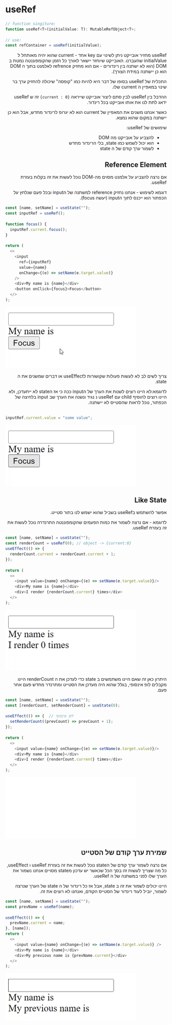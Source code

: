 # useRef

<div dir="rtl">

<div dir="ltr">

```js
// function singiture:
function useRef<T>(initialValue: T): MutableRefObject<T>;

// use:
const refContainer = useRef(initialValue);
```

</div>
useRef מחזיר אובייקט ניתן לשינוי עם key אחד - current שהוא יהיה מאותחל ל initialValue שהעברנו. האובייקט שיוחזר יישאר לאורך כל הזמן שהקומפוננטה נמטת ב DOM (הוא לא ישתנה בין רינדורים - אם הוא מחזיק refrence לאלמנט בתוך ה DOM הוא כן יישתנה במידת הצורך).

התכלית של useRef בסופו של דבר היא להיות כמו "קופסה" שיכולה להחזיק ערך בר שינוי במאפיין ה current שלו.

ההדבל בין useRef לבין סתם ליצור אובייקט שייראה `{current : 0}` זה ש useRef ידאג לתת לנו את אותו אובייקט בכל רינדור.

כאשר אנחנו משנים את המאפיין של current הוא לא יגרופ לרינדור מחדש, אבל הוא כן יישתנה במקום שהוא נמצא.

שימושים של useRef:

* להצביע על אובייקט מה DOM
* הוא יכול לשמש כמו state, בלי הרינדור מחדש
* לשמור ערך קודם של ה state

## Reference Element

אם נרצה להצביע על אלמנט מסוים מה-DOM נוכל לעשות את זה בקלות בעזרת useRef.

דוגמא לשימוש - אנחנו נחזיק reference למשתנה של הinput ובכל פעם שנלחץ על הכפתור הוא ייכנס לתוך הinput (יעשה focus).
<div dir="ltr">

```js
const [name, setName] = useState("");
const inputRef = useRef();

function focus() {
  inputRef.current.focus();
}

return (
  <>
    <input
      ref={inputRef}
      value={name}
      onChange={(e) => setName(e.target.value)}
    />
    <div>My name is {name}</div>
    <button onClick={focus}>Focus</button>
  </>
);
```

![focus](./imgs/focus.gif)
</div>

צריך לשים לב לא לעשות פעולות שקושורות לuseEffect או דברים שמשנים את ה state.

לדוגמא:לא היינו רוצים לשנות את הערך של הinput ככה כי אז הstate לא ייתעדכן, ולא היינו רוצים להוסיף child עם useRef נ נגיד
ונשנה את הערך שב input בלחיצה של הכפתור, נוכל לראות שהסטייס לא יישתנה.
<div dir="ltr">

```js

inputRef.current.value = "some value";
```

![focus](./imgs/change_value.gif)
</div>

## Like State

אפשר להשתמש בuseRef בשביל שהוא ישמש לנו בתור סטייט.

לדוגמא - אם נרצה לשמור את כמות הפעמים שהקומפוננטה התרנדרה נוכל לעשות את זה בעזרת useRef.
<div dir="ltr">

```js
const [name, setName] = useState("");
const renderCount = useRef(0); // object -> {current:0}
useEffect(() => {
  renderCount.current = renderCount.current + 1;
});

return (
  <>
    <input value={name} onChange={(e) => setName(e.target.value)}/>
    <div>My name is {name}</div>
    <div>I render {renderCount.current} times</div>
  </>
);
```

![focus](./imgs/state_like.gif)

</div>
היתרון כאן זה שאם היינו משתמשים ב state כדי לעדכן את ה renderCount היינו מקבלים לופ אינסופי, בגלל שהוא היה מעדכן את הסטייט ומתרנדר מחדש פעם אחר פעם.
<div dir="ltr">

```js
const [name, setName] = useState("");
const [renderCount, setRenderCount] = useState(0);

useEffect(() => {  // לופ אינסופי
  setRenderCount((prevCount) => prevCount + 1);
});

return (
  <>
    <input value={name} onChange={(e) => setName(e.target.value)}/>
    <div>My name is {name}</div>
    <div>I render {renderCount.current} times</div>
  </>
);
```

![infinite loop](./imgs/infinite_loop.gif)
</div>

## שמירת ערך קודם של הסטייט

אם נרצה לשמור ערך קודם של הstate נוכל לעשות את זה בעזרת useRef ו useEffect, כל מה שצריך לעשות זה בסך הכל שכאשר יש עדכון מstate מסויים אנחנו נשמור את הערך שלו לפני במשתנה של ה useRef.

היינו יכולים לשמור את זה ב state, אבל אז כל רינדור של ה state של הערך שנרצה לשמור, יוביל לעוד רינדור של הסטייס הקודם, ואנחנו לא רוצים את זה.
<div dir="ltr">

```js
const [name, setName] = useState("");
const prevName = useRef(name);

useEffect(() => {
  prevName.current = name;
}, [name]);
return (
  <>
    <input value={name} onChange={(e) => setName(e.target.value)} />
    <div>My name is {name}</div>
    <div>My previous name is {prevName.current}</div>
  </>
);
```

![infinite loop](./imgs/prev_state.gif)
</div>
</div>
